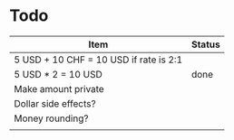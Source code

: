 Todo
==========

| Item                                   | Status |
|----------------------------------------|--------|
| 5 USD + 10 CHF = 10 USD if rate is 2:1 |        |
| 5 USD * 2 = 10 USD                     | done   |
| Make amount private                    |        |
| Dollar side effects?                   |        |
| Money rounding?                        |        |
|                                        |        |
